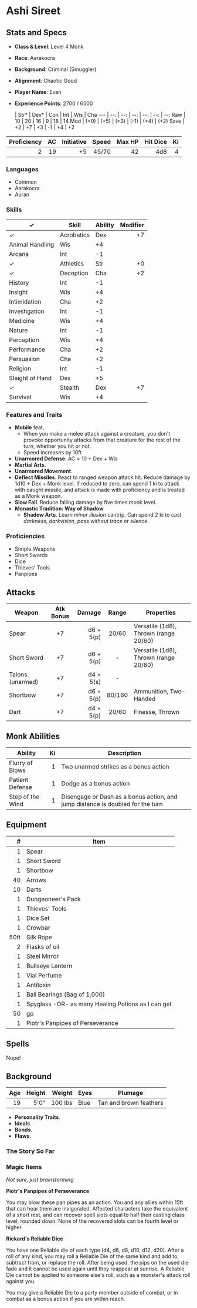 # Ashi Sireet

## Stats and Specs

* **Class & Level**: Level 4 Monk
* **Race**: Aarakocra
* **Background**: Criminal (Smuggler)
* **Alignment**: Chaotic Good
* **Player Name**: Evan
* **Experience Points**: 2700 / 6500


     | Str* | Dex* | Con  | Int  | Wis  | Cha
---  | --:  | --:  | --:  | --:  | --:  | --:
Raw  |  10  |  20  |  16  |  9   |  18  |  14
Mod  | (+0) | (+5) | (+3) | (-1) | (+4) | (+2)
Save |  +2  |  +7  |  +3  |  -1  |  +4  |  +2

Proficiency | AC  | Initiative | Speed | Max HP | Hit Dice | Ki
----------: | --: | ---------: | ----: | -----: | -------: | ---:
         2  |  19 |         +5 | 45/70 |     42 | 4d8      | 4

### Languages

* Common
* Aarakocra
* Auran

### Skills

✓  | Skill           | Ability | Modifier
---| --------------- | ------- | -------:
✓  | Acrobatics      | Dex     | +7
   | Animal Handling | Wis     | +4
   | Arcana          | Int     | -1
✓  | Athletics       | Str     | +0
✓  | Deception       | Cha     | +2
   | History         | Int     | -1
   | Insight         | Wis     | +4
   | Intimidation    | Cha     | +2
   | Investigation   | Int     | -1
   | Medicine        | Wis     | +4
   | Nature          | Int     | -1
   | Perception      | Wis     | +4
   | Performance     | Cha     | +2
   | Persuasion      | Cha     | +2
   | Religion        | Int     | -1
   | Sleight of Hand | Dex     | +5
✓  | Stealth         | Dex     | +7
   | Survival        | Wis     | +4

### Features and Traits

* **Mobile** feat. 
  * When you make a melee attack against a creature, you don't provoke opportunity attacks from that creature for the rest of the turn, whether you hit or not.
  * Speed increases by 10ft
* **Unarmored Defense**. AC = 10 + Dex + Wis
* **Martial Arts**.
* **Unarmored Movement**.
* **Deflect Missiles**. React to ranged weapon attack hit. Reduce damage by 1d10 + Dex + Monk level. If reduced to zero, can spend 1 ki to attack with caught missile, and attack is made with proficiency and is treated as a Monk weapon.
* **Slow Fall**. Reduce falling damage by five times monk level.
* **Monastic Tradition: Way of Shadow**
  * **Shadow Arts**. Learn _minor illusion_ cantrip. Can spend 2 ki to cast _darkness_, _darkvision_, _pass without trace_ or _silence_.

### Proficiencies

* Simple Weapons
* Short Swords
* Dice
* Thieves' Tools
* Panpipes

## Attacks
Weapon           | Atk Bonus | Damage    | Range   | Properties
------           | :-------: | -----:    | :---:   | ----------
Spear            |    +7     | d6 + 5(p) | 20/60   | Versatile (1d8), Thrown (range 20/60)
Short Sword      |    +7     | d6 + 5(p) | -       | Versatile (1d8), Thrown (range 20/60)
Talons (unarmed) |    +7     | d4 + 5(s) | -       | 
Shortbow         |    +7     | d6 + 5(p) | 80/160  | Ammunition, Two-Handed
Dart             |    +7     | d4 + 5(p) | 20/60   | Finesse, Thrown

## Monk Abilities

Ability            | Ki  | Description
------------------ | ---:| -----------
Flurry of Blows    | 1   | Two unarmed strikes as a bonus action
Patient Defense    | 1   | Dodge as a bonus action
Step of the Wind   | 1   | Disengage or Dash as a bonus action, and jump distance is doubled for the turn

## Equipment
\#  | Item
--: | ---------
1   | Spear
1   | Short Sword
1   | Shortbow
40  | Arrows
10  | Darts
1   | Dungeoneer's Pack
1   | Thieves' Tools
1   | Dice Set
1   | Crowbar
50ft| Silk Rope
2   | Flasks of oil
1   | Steel Mirror
1   | Bullseye Lantern
1   | Vial Perfume
1   | Antitoxin
1   | Ball Bearings (Bag of 1,000)
1   | Spyglass -OR- as many Healing Potions as I can get
50  | gp
1   | Piotr's Panpipes of Perseverance

## Spells

Nope!

## Background

Age | Height | Weight   | Eyes   | Plumage
--: | -----: | ------:  | ----   | --------
19  | 5'0"   | 100 lbs  | Blue   | Tan and brown feathers

* **Personality Traits**.
* **Ideals**.
* **Bonds**. 
* **Flaws**. 

### The Story So Far

### Magic Items

_Not sure, just brainstorming_

**Piotr's Panpipes of Perseverance**

You may blow these pan pipes as an action. You and any allies within 15ft that can hear them are invigorated. Affected characters take the equivalent of a short rest, and can recover spell slots equal to half their casting class level, rounded down. None of the recovered slots can be fourth level or higher.

**Rickard's Reliable Dice**

You have one Reliable die of each type (d4, d6, d8, d10, d12, d20). After a roll of any kind, you may roll a Reliable Die of the same kind and add to, subtract from, or replace the roll. After being used, the pips on the used die fade and it cannot be used again until they reappear at sunrise. A Reliable Die cannot be applied to someone else's roll, such as a monster's attack roll against you.

You may give a Reliable Die to a party member outside of combat, or in combat as a bonus action if you are within reach.

